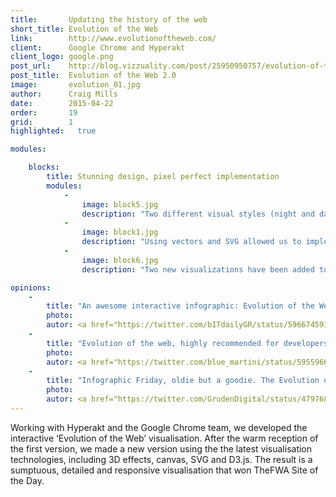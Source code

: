 ```yaml
---
title:       Updating the history of the web
short_title: Evolution of the Web
link:        http://www.evolutionoftheweb.com/
client:      Google Chrome and Hyperakt
client_logo: google.png
post_url:    http://blog.vizzuality.com/post/25950950757/evolution-of-the-web-2-0
post_title:  Evolution of the Web 2.0
image:       evolution_01.jpg
author:      Craig Mills
date:        2015-04-22
order:       19
grid:        1
highlighted:   true

modules:

    blocks:
        title: Stunning design, pixel perfect implementation
        modules:
            -
                image: block5.jpg
                description: "Two different visual styles (night and day) for exploring web technologies and browser support."
            -
                image: block1.jpg
                description: "Using vectors and SVG allowed us to implement zooming and panning of the visualization".
            -
                image: block6.jpg
                description: "Two new visualizations have been added to the original version: number of users and web traffic evolution through the last 20 years."

opinions:
    -
        title: "An awesome interactive infographic: Evolution of the Web"
        photo: 
        autor: <a href="https://twitter.com/bITdailyGR/status/596674593961672704"> bIT Daily </a>
    -
        title: "Evolution of the web, highly recommended for developers, UX designers and geeks in general"
        photo: 
        autor: <a href="https://twitter.com/blue_martini/status/595596653970718720"> bIT Daily </a>
    -
        title: "Infographic Friday, oldie but a goodie. The Evolution of the web: Gives a fantastic view of browser evolution"
        photo:
        autor: <a href="https://twitter.com/GrudenDigital/status/479768387111768064"> Gruden </a>
---
```


Working with Hyperakt and the Google Chrome team, we developed the interactive ‘Evolution of the Web’ visualisation. After the warm reception of the first version, we made a new version using the the latest visualisation technologies, including 3D effects, canvas, SVG and D3.js. The result is a sumptuous, detailed and responsive visualisation that won TheFWA Site of the Day. 
